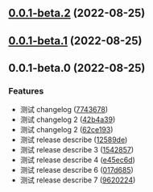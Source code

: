 ## [0.0.1-beta.2](https://github.com/xxldm/tool-client/compare/v0.0.1-beta.1...v0.0.1-beta.2) (2022-08-25)



## [0.0.1-beta.1](https://github.com/xxldm/tool-client/compare/v0.0.1-beta.0...v0.0.1-beta.1) (2022-08-25)



## 0.0.1-beta.0 (2022-08-25)


### Features

* 测试 changelog ([7743678](https://github.com/xxldm/tool-client/commit/77436788e7d09681da0a7578f966bd1e40e6a5dd))
* 测试 changelog 2 ([42b4a39](https://github.com/xxldm/tool-client/commit/42b4a397341f059455d3a92728b13d1c1842523e))
* 测试 changelog 2 ([62ce193](https://github.com/xxldm/tool-client/commit/62ce193335d5867edaa6011ddcfee9f07cf27c1e))
* 测试 release describe ([12589de](https://github.com/xxldm/tool-client/commit/12589dea48205428b9c8aaad1e0a77f4e2a0e5cd))
* 测试 release describe 3 ([1542857](https://github.com/xxldm/tool-client/commit/154285791abdd86bfba27434afec641ca70f708b))
* 测试 release describe 4 ([e45ec6d](https://github.com/xxldm/tool-client/commit/e45ec6d6d3f288ebf92a35dc86aeb0c1e352aa75))
* 测试 release describe 6 ([017d685](https://github.com/xxldm/tool-client/commit/017d68590345194a91c52391a6629be247241284))
* 测试 release describe 7 ([9620224](https://github.com/xxldm/tool-client/commit/9620224c19202008d31ddf3766550ec9abf91222))




